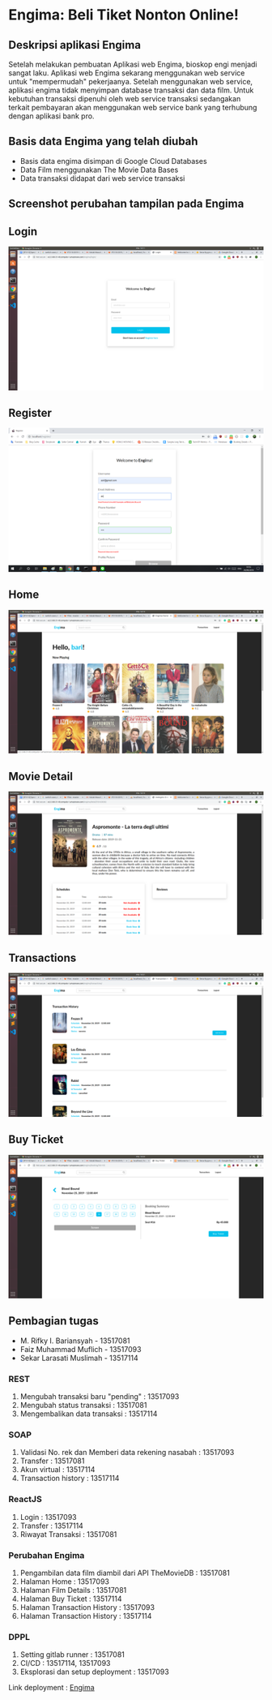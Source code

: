 # Engima: Beli Tiket Nonton Online!
## Deskripsi aplikasi Engima
Setelah melakukan pembuatan Aplikasi web Engima, bioskop engi menjadi sangat laku. Aplikasi web Engima sekarang menggunakan web service untuk "mempermudah" pekerjaanya. Setelah menggunakan web service, aplikasi engima tidak menyimpan database transaksi dan data film. Untuk kebutuhan transaksi dipenuhi oleh web service transaksi sedangakan terkait pembayaran akan menggunakan web service bank yang terhubung dengan aplikasi bank pro. 
## Basis data Engima yang telah diubah
- Basis data engima disimpan di Google Cloud Databases
- Data Film menggunakan The Movie Data Bases
- Data transaksi didapat dari web service transaksi
## Screenshot perubahan tampilan pada Engima
## Login 
![](__specifications/screenshots/login.png)

## Register
![](__specifications/screenshots/register.png)

## Home
![](__specifications/screenshots/home2.png)

## Movie Detail
![](__specifications/screenshots/detail2.png)

## Transactions
![](__specifications/screenshots/trans_hist.png)

## Buy Ticket
![](__specifications/screenshots/buy2.png)

## Pembagian tugas
- M. Rifky I. Bariansyah - 13517081
- Faiz Muhammad Muflich - 13517093
- Sekar Larasati Muslimah - 13517114
### REST
1. Mengubah transaksi baru "pending" : 13517093
2. Mengubah status transaksi : 13517081
3. Mengembalikan data transaksi : 13517114
### SOAP
1. Validasi No. rek dan Memberi data rekening nasabah : 13517093
2. Transfer : 13517081
3. Akun virtual : 13517114
4. Transaction history : 13517114
### ReactJS
1. Login : 13517093
2. Transfer : 13517114
3. Riwayat Transaksi : 13517081
### Perubahan Engima
1. Pengambilan data film diambil dari API TheMovieDB : 13517081
2. Halaman Home : 13517093
3. Halaman Film Details : 13517081
4. Halaman Buy Ticket : 13517114
5. Halaman Transaction History : 13517093
6. Halaman Transaction History : 13517114
### DPPL
1. Setting gitlab runner : 13517081
2. CI/CD : 13517114, 13517093
3. Eksplorasi dan setup deployment : 13517093

Link deployment : [Engima](http://ec2-3-86-31-40.compute-1.amazonaws.com/engima/)